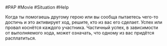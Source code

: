 #PAP #Movie #Situation #Help 

Когда ты помогаешь другому герою или вы сообща пытаетесь чего-то достичь и это активирует ход, решите, кто из вас его сделает. Успех или провал коснётся каждого участника. Частичный успех, в зависимости от выполняемого хода, может означать, что одному из вас придётся расплатиться.